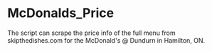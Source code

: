 # McDonalds_Price
The script can scrape the price info of the full menu from skipthedishes.com for the McDonald's @ Dundurn in Hamilton, ON.
